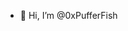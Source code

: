- 👋 Hi, I’m @0xPufferFish

<!---
0xPufferFish/0xPufferFish is a ✨ special ✨ repository because its `README.md` (this file) appears on your GitHub profile.
You can click the Preview link to take a look at your changes.
--->
